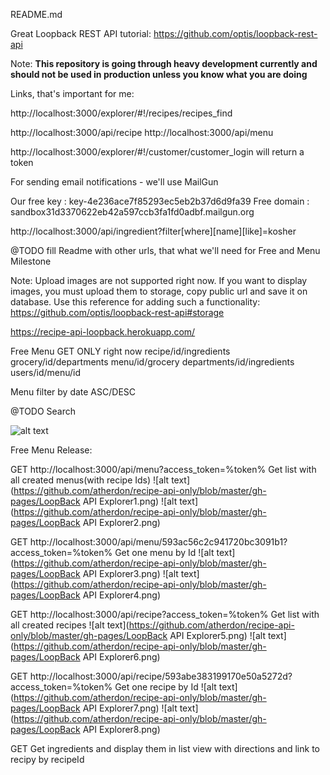 README.md

Great Loopback REST API tutorial: https://github.com/optis/loopback-rest-api

Note: **This repository is going through heavy development currently and should not be used in production unless you know what you are doing**

Links, that's important for me:

http://localhost:3000/explorer/#!/recipes/recipes_find

http://localhost:3000/api/recipe
http://localhost:3000/api/menu

http://localhost:3000/explorer/#!/customer/customer_login will return a token

For sending email notifications - we'll use MailGun

Our free key : key-4e236ace7f85293ec5eb2b37d6d9fa39
Free domain : sandbox31d3370622eb42a597ccb3fa1fd0adbf.mailgun.org

http://localhost:3000/api/ingredient?filter[where][name][like]=kosher

@TODO fill Readme with other urls, that what we'll need for Free and Menu Milestone

Note: Upload images are not supported right now. If you want to display images, you must upload them to storage, copy public url and save it on database.
Use this reference for adding such a functionality: https://github.com/optis/loopback-rest-api#storage


https://recipe-api-loopback.herokuapp.com/


Free Menu
GET ONLY right now
recipe/id/ingredients
grocery/id/departments
menu/id/grocery
departments/id/ingredients
users/id/menu/id

Menu filter by date ASC/DESC

@TODO Search 

![alt text](https://github.com/atherdon/recipe-api-only/blob/master/img.jpg)


Free Menu Release:

GET http://localhost:3000/api/menu?access_token=%token%
Get list with all created menus(with recipe Ids)
![alt text](https://github.com/atherdon/recipe-api-only/blob/master/gh-pages/LoopBack API Explorer1.png)
![alt text](https://github.com/atherdon/recipe-api-only/blob/master/gh-pages/LoopBack API Explorer2.png)

GET http://localhost:3000/api/menu/593ac56c2c941720bc3091b1?access_token=%token%
Get one menu by Id
![alt text](https://github.com/atherdon/recipe-api-only/blob/master/gh-pages/LoopBack API Explorer3.png)
![alt text](https://github.com/atherdon/recipe-api-only/blob/master/gh-pages/LoopBack API Explorer4.png)


GET http://localhost:3000/api/recipe?access_token=%token%
Get list with all created recipes
![alt text](https://github.com/atherdon/recipe-api-only/blob/master/gh-pages/LoopBack API Explorer5.png)
![alt text](https://github.com/atherdon/recipe-api-only/blob/master/gh-pages/LoopBack API Explorer6.png)

GET http://localhost:3000/api/recipe/593abe383199170e50a5272d?access_token=%token%
Get one recipe by Id
![alt text](https://github.com/atherdon/recipe-api-only/blob/master/gh-pages/LoopBack API Explorer7.png)
![alt text](https://github.com/atherdon/recipe-api-only/blob/master/gh-pages/LoopBack API Explorer8.png)

GET 
Get ingredients and display them in list view with directions and link to recipy by recipeId
